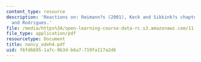 ```yaml
---
content_type: resource
description: 'Reactions on: Reimann?s (2001), Keck and Sikkink?s chapters (1998),
  and Rodrigues.'
file: /media/https%3A/open-learning-course-data-rc.s3.amazonaws.com/11-363-civil-society-and-the-environment-spring-2005/f6fd66951a7c9b3db6a7719fa117a2d6_nancy_odeh4.pdf
file_type: application/pdf
resourcetype: Document
title: nancy_odeh4.pdf
uid: f6fd6695-1a7c-9b3d-b6a7-719fa117a2d6
---
```

